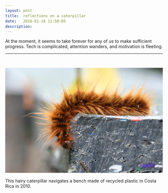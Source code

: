 ```yaml
---
layout: post
title:  reflections on a caterpillar
date:   2016-01-18 11:50:05
description: 
---
```

At the moment, it seems to take forever for any of us to make sufficient progress. Tech is complicated, attention wanders, and motivation is fleeting. 
<hr>
<br/>


![A brown hairy caterpillar](/img/caterpillar.JPG)

<div class="col three caption">
	This hairy caterpillar navigates a bench made of recycled plastic in Costa Rica in 2010. 
</div>
